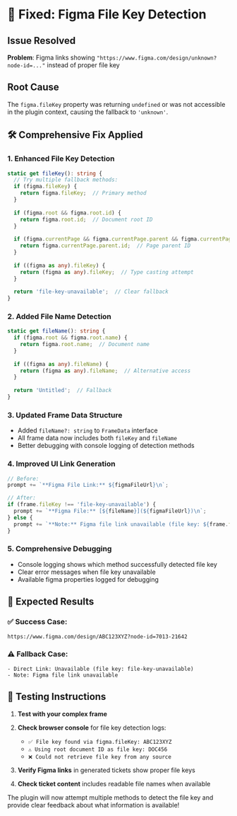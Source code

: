 # 🔧 Fixed: Figma File Key Detection

## Issue Resolved
**Problem**: Figma links showing `"https://www.figma.com/design/unknown?node-id=..."` instead of proper file key

## Root Cause
The `figma.fileKey` property was returning `undefined` or was not accessible in the plugin context, causing the fallback to `'unknown'`.

## 🛠️ **Comprehensive Fix Applied**

### 1. **Enhanced File Key Detection**
```typescript
static get fileKey(): string {
  // Try multiple fallback methods:
  if (figma.fileKey) {
    return figma.fileKey;  // Primary method
  }
  
  if (figma.root && figma.root.id) {
    return figma.root.id;  // Document root ID
  }
  
  if (figma.currentPage && figma.currentPage.parent && figma.currentPage.parent.id) {
    return figma.currentPage.parent.id;  // Page parent ID
  }
  
  if ((figma as any).fileKey) {
    return (figma as any).fileKey;  // Type casting attempt
  }
  
  return 'file-key-unavailable';  // Clear fallback
}
```

### 2. **Added File Name Detection**
```typescript
static get fileName(): string {
  if (figma.root && figma.root.name) {
    return figma.root.name;  // Document name
  }
  
  if ((figma as any).fileName) {
    return (figma as any).fileName;  // Alternative access
  }
  
  return 'Untitled';  // Fallback
}
```

### 3. **Updated Frame Data Structure**
- Added `fileName?: string` to `FrameData` interface
- All frame data now includes both `fileKey` and `fileName`
- Better debugging with console logging of detection methods

### 4. **Improved UI Link Generation**
```javascript
// Before:
prompt += `**Figma File Link:** ${figmaFileUrl}\n`;

// After:
if (frame.fileKey !== 'file-key-unavailable') {
  prompt += `**Figma File:** [${fileName}](${figmaFileUrl})\n`;
} else {
  prompt += `**Note:** Figma file link unavailable (file key: ${frame.fileKey})\n`;
}
```

### 5. **Comprehensive Debugging**
- Console logging shows which method successfully detected file key
- Clear error messages when file key unavailable
- Available figma properties logged for debugging

## 🎯 **Expected Results**

### ✅ **Success Case**:
```
https://www.figma.com/design/ABC123XYZ?node-id=7013-21642
```

### ⚠️ **Fallback Case**:
```
- Direct Link: Unavailable (file key: file-key-unavailable)
- Note: Figma file link unavailable
```

## 🧪 **Testing Instructions**

1. **Test with your complex frame**
2. **Check browser console** for file key detection logs:
   - `✅ File key found via figma.fileKey: ABC123XYZ`
   - `⚠️ Using root document ID as file key: DOC456`
   - `❌ Could not retrieve file key from any source`

3. **Verify Figma links** in generated tickets show proper file keys
4. **Check ticket content** includes readable file names when available

The plugin will now attempt multiple methods to detect the file key and provide clear feedback about what information is available!